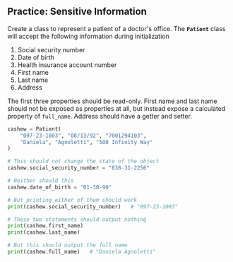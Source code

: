 ## Practice: Sensitive Information

Create a class to represent a patient of a doctor's office. The **`Patient`** class will accept the following information during initialization

1. Social security number
1. Date of birth
1. Health insurance account number
1. First name
1. Last name
1. Address

The first three properties should be read-only. First name and last name should not be exposed as properties at all, but instead expose a calculated property of `full_name`. Address should have a getter and setter.

```py
cashew = Patient(
    "097-23-1003", "08/13/92", "7001294103",
    "Daniela", "Agnoletti", "500 Infinity Way"
)

# This should not change the state of the object
cashew.social_security_number = "838-31-2256"

# Neither should this
cashew.date_of_birth = "01-30-90"

# But printing either of them should work
print(cashew.social_security_number)   # "097-23-1003"

# These two statements should output nothing
print(cashew.first_name)
print(cashew.last_name)

# But this should output the full name
print(cashew.full_name)   # "Daniela Agnoletti"
